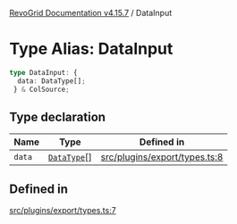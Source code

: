 [RevoGrid Documentation v4.15.7](README.md) / DataInput

# Type Alias: DataInput

```ts
type DataInput: {
  data: DataType[];
 } & ColSource;
```

## Type declaration

| Name | Type | Defined in |
| ------ | ------ | ------ |
| `data` | [`DataType`](TypeAlias.DataType.md)[] | [src/plugins/export/types.ts:8](https://github.com/revolist/revogrid/blob/4b66617ba213e84ecc08d523780ce49415de163a/src/plugins/export/types.ts#L8) |

## Defined in

[src/plugins/export/types.ts:7](https://github.com/revolist/revogrid/blob/4b66617ba213e84ecc08d523780ce49415de163a/src/plugins/export/types.ts#L7)
